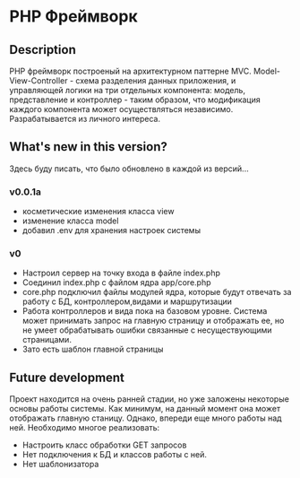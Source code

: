 # PHP Фреймворк
## Description
РНР фреймворк построеный на архитектурном паттерне MVC. Model-View-Controller - схема разделения данных приложения, и управляющей логики на три отдельных компонента: модель, представление и контроллер - таким образом, что модификация каждого компонента может осуществляться независимо.
Разрабатывается из личного интереса. 
## What's new in this version?
Здесь буду писать, что было обновлено в каждой из версий...
### v0.0.1a
* косметические изменения класса view
* изменение класса model
* добавил .env для хранения настроек системы
### v0
* Настроил сервер на точку входа в файле index.php
* Соединил index.php c файлом ядра app/core.php
* core.php подключил файлы модулей ядра, которые будут отвечать за работу с БД, контроллером,видами и маршрутизации
* Работа контроллеров и вида пока на базовом уровне. Система может принимать запрос на главную страницу и отображать ее, но не умеет обрабатывать ошибки связанные с несуществующими страницами. 
* Зато есть шаблон главной страницы
## Future development
Проект находится на очень ранней стадии, но уже заложены некоторые основы работы системы. Как минимум, на данный момент она может отображать главную станицу. Однако, впереди еще много работы над ней. Необходимо многое реализовать:
* Настроить класс обработки GET запросов
* Нет подключения к БД и классов работы с ней.
* Нет шаблонизатора
